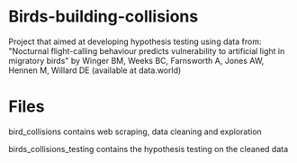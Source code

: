 # Birds-building-collisions
Project that aimed at developing hypothesis testing using data from: "Nocturnal flight-calling behaviour predicts vulnerability to artificial light in migratory birds" by Winger BM, Weeks BC, Farnsworth A, Jones AW, Hennen M, Willard DE (available at data.world)

# Files
bird_collisions contains web scraping, data cleaning and exploration

birds_collisions_testing contains the hypothesis testing on the cleaned data
